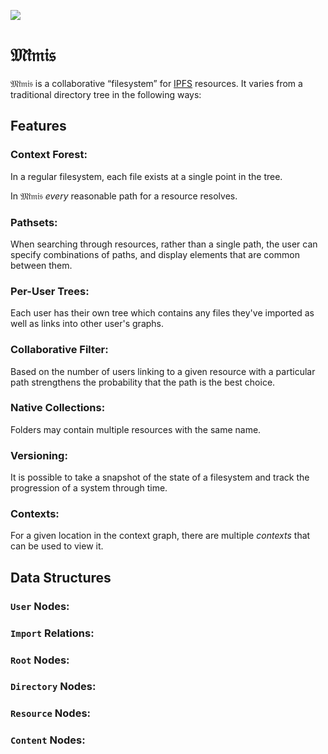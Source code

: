 ![](public/header.svg)

# 𝔐𝔦̈𝔪𝔦𝔰

𝔐𝔦̈𝔪𝔦𝔰 is a collaborative “filesystem” for [IPFS](//ipfs.io) resources. It varies from a traditional directory tree in the following ways:

## Features

### **Context Forest:**

In a regular filesystem, each file exists at a single point in the tree.

In 𝔐𝔦̈𝔪𝔦𝔰 *every* reasonable path for a resource resolves.

### **Pathsets:**

When searching through resources, rather than a single path, the user can specify combinations of paths, and display elements that are common between them.

### **Per-User Trees:**

Each user has their own tree which contains any files they've imported as well as links into other user's graphs.

### **Collaborative Filter:**

Based on the number of users linking to a given resource with a particular path strengthens the probability that the path is the best choice.

### **Native Collections:**

Folders may contain multiple resources with the same name.

### **Versioning:**

It is possible to take a snapshot of the state of a filesystem and track the progression of a system through time.

### **Contexts:**

For a given location in the context graph, there are multiple *contexts* that can be used to view it.

## Data Structures

### **`User` Nodes:**
### **`Import` Relations:**
### **`Root` Nodes:**
### **`Directory` Nodes:**
### **`Resource` Nodes:**
### **`Content` Nodes:**
